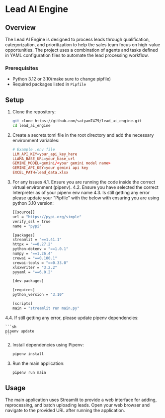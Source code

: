 # Lead AI Engine

## Overview

The Lead AI Engine is designed to process leads through qualification, categorization, and prioritization to help the sales team focus on high-value opportunities. The project uses a combination of agents and tasks defined in YAML configuration files to automate the lead processing workflow.

### Prerequisites

- Python 3.12 or 3.10(make sure to change pipfile)
- Required packages listed in `Pipfile`

## Setup

1. Clone the repository:

    ```sh
    git clone https://github.com/satyam7479/lead_ai_engine.git
    cd lead_ai_engine
    ```

2. Create a secrets.toml file in the root directory and add the necessary environment variables:

    ```secrets.toml
    # Example .env file
    LLM_API_KEY=your_api_key_here
    LLAMA_BASE_URL=your_base_url
    GEMINI_MODEL=gemini/<your gemini model name>
    GEMINI_API_KEY=your gemini api key
    EXCEL_PATH=lead_data.xlsx
    ```
4. For any issues
4.1. Ensure you are running the code inside the correct virtual environment (pipenv).
4.2. Ensure you have selected the correct Interpreter as of your pipenv env name
4.3. Is still getting any error please update your "Pipfile" with the below with ensuring you are using python 3.10 version:

    ```sh
    [[source]]
    url = "https://pypi.org/simple"
    verify_ssl = true
    name = "pypi"

    [packages]
    streamlit = "==1.41.1"
    httpx = "==0.27.2"
    python-dotenv = "==1.0.1"
    numpy = "==1.26.4"
    crewai = "==0.100.1"
    crewai-tools = "==0.33.0"
    xlsxwriter = "3.2.2"
    pyyaml = "==6.0.2"

    [dev-packages]

    [requires]
    python_version = "3.10"

    [scripts]
    main = "streamlit run main.py"
    ```

4.4. If still getting any error, please update pipenv dependencies:

    ```sh
    pipenv update
    ```
2. Install dependencies using Pipenv:

    ```sh
    pipenv install
    ```

3. Run the main application:

    ```sh
    pipenv run main
    ```

## Usage
The main application uses Streamlit to provide a web interface for adding, reprocessing, and batch uploading leads. Open your web browser and navigate to the provided URL after running the application.
